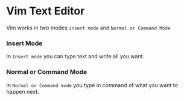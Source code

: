 # Vim Text Editor 
Vim works in two modes `insert mode` and `Normal or Command Mode`

### Insert Mode
In `Insert mode` you can type text and write all you want.

### Normal or Command Mode
In `Normal or Command mode` you type in command of what you want to happen next. 
